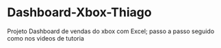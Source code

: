# Dashboard-Xbox-Thiago

Projeto Dashboard de vendas do xbox com Excel;
passo a passo seguido como nos videos de tutoria
